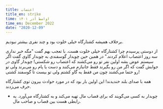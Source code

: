 ```yaml
---
title: اعتصاب
title_en: strike
time: اواسط آذر ۱۴۰۱
time_en: December 2022
date: "2020-12-09"
---
```


برخلاف همیشه کشتارگاه خیلی خلوت بود و چند نفری بیشتر نبودیم.

از دوستی پرسیدم چرا کشتارگاه خیلی خلوت هست. با تعجب بهم گفت "مگه خبر نداری سه روز اعتصاب اعلام کردند."
در همین حین چوبدار گوسفندی به چوبدار گاوی گفت اگر سیستم عوض بشه اولین نفر تو رو می‌کشند که اعتصاب رو شکستی! چوبدار گاوی در جوابش گفت که اگر من رو بگیرند فقط جانبازم می‌کنند و دست یا پام رو می‌برند ولی تو رو حتما می‌کشند چون من فقط یه گاو کشتم ولی تو بیست‌ تا گوسفند کشتی!

همه با صدای بلند خندیدند!
این اولین بار بود که در مورد حوادث بیرون توی کشتارگاه حرف می‌زدند.

* چوبدار به کسی می‌گویند که برای قصاب مال تهیه می‌کند و به کشتارگاه می‌آورد. یه رابطی هست بین قصاب و صاحب مال.